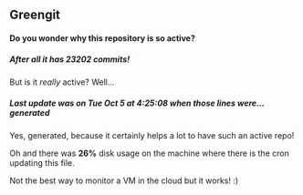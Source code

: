 ## Greengit

#### Do you wonder why this repository is so active?

##### After all it has 23202 commits!

But is it *really* active? Well...

##### Last update was on Tue Oct 5 at 4:25:08 when those lines were... generated

Yes, generated, because it certainly helps a lot to have such an active repo!

Oh and there was **26%** disk usage on the machine
where there is the cron updating this file.

Not the best way to monitor a VM in the cloud but it works! :)
